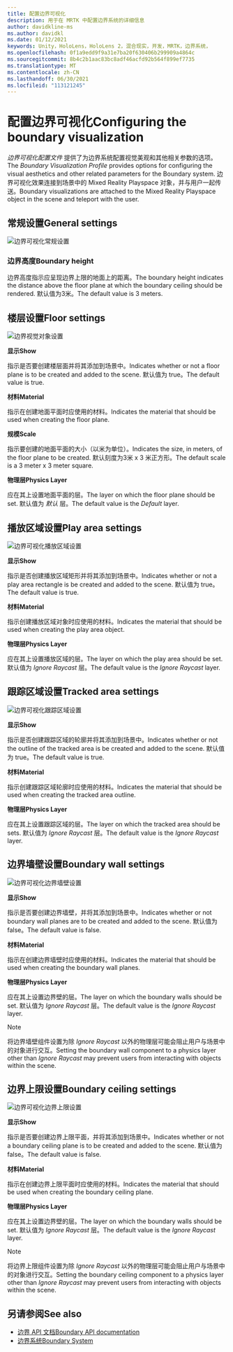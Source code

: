 ```yaml
---
title: 配置边界可视化
description: 用于在 MRTK 中配置边界系统的详细信息
author: davidkline-ms
ms.author: davidkl
ms.date: 01/12/2021
keywords: Unity，HoloLens，HoloLens 2，混合现实，开发，MRTK，边界系统，
ms.openlocfilehash: 0f1a9edd9f9a31e7ba20f630406b299909a4864c
ms.sourcegitcommit: 8b4c2b1aac83bc8adf46acfd92b564f899ef7735
ms.translationtype: MT
ms.contentlocale: zh-CN
ms.lasthandoff: 06/30/2021
ms.locfileid: "113121245"
---
```

# <a name="configuring-the-boundary-visualization"></a><span data-ttu-id="5e960-104">配置边界可视化</span><span class="sxs-lookup"><span data-stu-id="5e960-104">Configuring the boundary visualization</span></span>

<span data-ttu-id="5e960-105">*边界可视化配置文件* 提供了为边界系统配置视觉美观和其他相关参数的选项。</span><span class="sxs-lookup"><span data-stu-id="5e960-105">The *Boundary Visualization Profile* provides options for configuring the visual aesthetics and other related parameters for the Boundary system.</span></span> <span data-ttu-id="5e960-106">边界可视化效果连接到场景中的 Mixed Reality Playspace 对象，并与用户一起传送。</span><span class="sxs-lookup"><span data-stu-id="5e960-106">Boundary visualizations are attached to the Mixed Reality Playspace object in the scene and teleport with the user.</span></span>

## <a name="general-settings"></a><span data-ttu-id="5e960-107">常规设置</span><span class="sxs-lookup"><span data-stu-id="5e960-107">General settings</span></span>

![边界可视化常规设置](../images/boundary/BoundaryVisualizationGeneralSettings.png)

### <a name="boundary-height"></a><span data-ttu-id="5e960-109">边界高度</span><span class="sxs-lookup"><span data-stu-id="5e960-109">Boundary height</span></span>

<span data-ttu-id="5e960-110">边界高度指示应呈现边界上限的地面上的距离。</span><span class="sxs-lookup"><span data-stu-id="5e960-110">The boundary height indicates the distance above the floor plane at which the boundary ceiling should be rendered.</span></span> <span data-ttu-id="5e960-111">默认值为3米。</span><span class="sxs-lookup"><span data-stu-id="5e960-111">The default value is 3 meters.</span></span>

## <a name="floor-settings"></a><span data-ttu-id="5e960-112">楼层设置</span><span class="sxs-lookup"><span data-stu-id="5e960-112">Floor settings</span></span>

![边界视觉对象设置](../images/boundary/BoundaryVisualizationFloorSettings.png)

<span data-ttu-id="5e960-114">**显示**</span><span class="sxs-lookup"><span data-stu-id="5e960-114">**Show**</span></span>

<span data-ttu-id="5e960-115">指示是否要创建楼层面并将其添加到场景中。</span><span class="sxs-lookup"><span data-stu-id="5e960-115">Indicates whether or not a floor plane is to be created and added to the scene.</span></span> <span data-ttu-id="5e960-116">默认值为 true。</span><span class="sxs-lookup"><span data-stu-id="5e960-116">The default value is true.</span></span>

<span data-ttu-id="5e960-117">**材料**</span><span class="sxs-lookup"><span data-stu-id="5e960-117">**Material**</span></span>

<span data-ttu-id="5e960-118">指示在创建地面平面时应使用的材料。</span><span class="sxs-lookup"><span data-stu-id="5e960-118">Indicates the material that should be used when creating the floor plane.</span></span>

<span data-ttu-id="5e960-119">**规模**</span><span class="sxs-lookup"><span data-stu-id="5e960-119">**Scale**</span></span>

<span data-ttu-id="5e960-120">指示要创建的地面平面的大小（以米为单位）。</span><span class="sxs-lookup"><span data-stu-id="5e960-120">Indicates the size, in meters, of the floor plane to be created.</span></span> <span data-ttu-id="5e960-121">默认刻度为3米 x 3 米正方形。</span><span class="sxs-lookup"><span data-stu-id="5e960-121">The default scale is a 3 meter x 3 meter square.</span></span>

<span data-ttu-id="5e960-122">**物理层**</span><span class="sxs-lookup"><span data-stu-id="5e960-122">**Physics Layer**</span></span>

<span data-ttu-id="5e960-123">应在其上设置地面平面的层。</span><span class="sxs-lookup"><span data-stu-id="5e960-123">The layer on which the floor plane should be set.</span></span> <span data-ttu-id="5e960-124">默认值为 *默认* 层。</span><span class="sxs-lookup"><span data-stu-id="5e960-124">The default value is the *Default* layer.</span></span>

## <a name="play-area-settings"></a><span data-ttu-id="5e960-125">播放区域设置</span><span class="sxs-lookup"><span data-stu-id="5e960-125">Play area settings</span></span>

![边界可视化播放区域设置](../images/boundary/BoundaryVisualizationPlayAreaSettings.png)

<span data-ttu-id="5e960-127">**显示**</span><span class="sxs-lookup"><span data-stu-id="5e960-127">**Show**</span></span>

<span data-ttu-id="5e960-128">指示是否创建播放区域矩形并将其添加到场景中。</span><span class="sxs-lookup"><span data-stu-id="5e960-128">Indicates whether or not a play area rectangle is be created and added to the scene.</span></span> <span data-ttu-id="5e960-129">默认值为 true。</span><span class="sxs-lookup"><span data-stu-id="5e960-129">The default value is true.</span></span>

<span data-ttu-id="5e960-130">**材料**</span><span class="sxs-lookup"><span data-stu-id="5e960-130">**Material**</span></span>

<span data-ttu-id="5e960-131">指示创建播放区域对象时应使用的材料。</span><span class="sxs-lookup"><span data-stu-id="5e960-131">Indicates the material that should be used when creating the play area object.</span></span>

<span data-ttu-id="5e960-132">**物理层**</span><span class="sxs-lookup"><span data-stu-id="5e960-132">**Physics Layer**</span></span>

<span data-ttu-id="5e960-133">应在其上设置播放区域的层。</span><span class="sxs-lookup"><span data-stu-id="5e960-133">The layer on which the play area should be set.</span></span> <span data-ttu-id="5e960-134">默认值为 *Ignore Raycast* 层。</span><span class="sxs-lookup"><span data-stu-id="5e960-134">The default value is the *Ignore Raycast* layer.</span></span>

## <a name="tracked-area-settings"></a><span data-ttu-id="5e960-135">跟踪区域设置</span><span class="sxs-lookup"><span data-stu-id="5e960-135">Tracked area settings</span></span>

![边界可视化跟踪区域设置](../images/boundary/BoundaryVisualizationTrackedAreaSettings.png)

<span data-ttu-id="5e960-137">**显示**</span><span class="sxs-lookup"><span data-stu-id="5e960-137">**Show**</span></span>

<span data-ttu-id="5e960-138">指示是否创建跟踪区域的轮廓并将其添加到场景中。</span><span class="sxs-lookup"><span data-stu-id="5e960-138">Indicates whether or not the outline of the tracked area is be created and added to the scene.</span></span> <span data-ttu-id="5e960-139">默认值为 true。</span><span class="sxs-lookup"><span data-stu-id="5e960-139">The default value is true.</span></span>

<span data-ttu-id="5e960-140">**材料**</span><span class="sxs-lookup"><span data-stu-id="5e960-140">**Material**</span></span>

<span data-ttu-id="5e960-141">指示创建跟踪区域轮廓时应使用的材料。</span><span class="sxs-lookup"><span data-stu-id="5e960-141">Indicates the material that should be used when creating the tracked area outline.</span></span>

<span data-ttu-id="5e960-142">**物理层**</span><span class="sxs-lookup"><span data-stu-id="5e960-142">**Physics Layer**</span></span>

<span data-ttu-id="5e960-143">应在其上设置跟踪区域的层。</span><span class="sxs-lookup"><span data-stu-id="5e960-143">The layer on which the tracked area should be sets.</span></span> <span data-ttu-id="5e960-144">默认值为 *Ignore Raycast* 层。</span><span class="sxs-lookup"><span data-stu-id="5e960-144">The default value is the *Ignore Raycast* layer.</span></span>

## <a name="boundary-wall-settings"></a><span data-ttu-id="5e960-145">边界墙壁设置</span><span class="sxs-lookup"><span data-stu-id="5e960-145">Boundary wall settings</span></span>

![边界可视化边界墙壁设置](../images/boundary/BoundaryVisualizationWallSettings.png)

<span data-ttu-id="5e960-147">**显示**</span><span class="sxs-lookup"><span data-stu-id="5e960-147">**Show**</span></span>

<span data-ttu-id="5e960-148">指示是否要创建边界墙壁，并将其添加到场景中。</span><span class="sxs-lookup"><span data-stu-id="5e960-148">Indicates whether or not boundary wall planes are to be created and added to the scene.</span></span> <span data-ttu-id="5e960-149">默认值为 false。</span><span class="sxs-lookup"><span data-stu-id="5e960-149">The default value is false.</span></span>

<span data-ttu-id="5e960-150">**材料**</span><span class="sxs-lookup"><span data-stu-id="5e960-150">**Material**</span></span>

<span data-ttu-id="5e960-151">指示在创建边界墙壁时应使用的材料。</span><span class="sxs-lookup"><span data-stu-id="5e960-151">Indicates the material that should be used when creating the boundary wall planes.</span></span>

<span data-ttu-id="5e960-152">**物理层**</span><span class="sxs-lookup"><span data-stu-id="5e960-152">**Physics Layer**</span></span>

<span data-ttu-id="5e960-153">应在其上设置边界壁的层。</span><span class="sxs-lookup"><span data-stu-id="5e960-153">The layer on which the boundary walls should be set.</span></span> <span data-ttu-id="5e960-154">默认值为 *Ignore Raycast* 层。</span><span class="sxs-lookup"><span data-stu-id="5e960-154">The default value is the *Ignore Raycast* layer.</span></span>

> [!NOTE]
> <span data-ttu-id="5e960-155">将边界墙壁组件设置为除 *Ignore Raycast* 以外的物理层可能会阻止用户与场景中的对象进行交互。</span><span class="sxs-lookup"><span data-stu-id="5e960-155">Setting the boundary wall component to a physics layer other than *Ignore Raycast* may prevent users from interacting with objects within the scene.</span></span>

## <a name="boundary-ceiling-settings"></a><span data-ttu-id="5e960-156">边界上限设置</span><span class="sxs-lookup"><span data-stu-id="5e960-156">Boundary ceiling settings</span></span>

![边界可视化边界上限设置](../images/boundary/BoundaryVisualizationCeilingSettings.png)

<span data-ttu-id="5e960-158">**显示**</span><span class="sxs-lookup"><span data-stu-id="5e960-158">**Show**</span></span>

<span data-ttu-id="5e960-159">指示是否要创建边界上限平面，并将其添加到场景中。</span><span class="sxs-lookup"><span data-stu-id="5e960-159">Indicates whether or not a boundary ceiling plane is to be created and added to the scene.</span></span> <span data-ttu-id="5e960-160">默认值为 false。</span><span class="sxs-lookup"><span data-stu-id="5e960-160">The default value is false.</span></span>

<span data-ttu-id="5e960-161">**材料**</span><span class="sxs-lookup"><span data-stu-id="5e960-161">**Material**</span></span>

<span data-ttu-id="5e960-162">指示在创建边界上限平面时应使用的材料。</span><span class="sxs-lookup"><span data-stu-id="5e960-162">Indicates the material that should be used when creating the boundary ceiling plane.</span></span>

<span data-ttu-id="5e960-163">**物理层**</span><span class="sxs-lookup"><span data-stu-id="5e960-163">**Physics Layer**</span></span>

<span data-ttu-id="5e960-164">应在其上设置边界壁的层。</span><span class="sxs-lookup"><span data-stu-id="5e960-164">The layer on which the boundary walls should be set.</span></span> <span data-ttu-id="5e960-165">默认值为 *Ignore Raycast* 层。</span><span class="sxs-lookup"><span data-stu-id="5e960-165">The default value is the *Ignore Raycast* layer.</span></span>

> [!NOTE]
> <span data-ttu-id="5e960-166">将边界上限组件设置为除 *Ignore Raycast* 以外的物理层可能会阻止用户与场景中的对象进行交互。</span><span class="sxs-lookup"><span data-stu-id="5e960-166">Setting the boundary ceiling component to a physics layer other than *Ignore Raycast* may prevent users from interacting with objects within the scene.</span></span>

## <a name="see-also"></a><span data-ttu-id="5e960-167">另请参阅</span><span class="sxs-lookup"><span data-stu-id="5e960-167">See also</span></span>

- [<span data-ttu-id="5e960-168">边界 API 文档</span><span class="sxs-lookup"><span data-stu-id="5e960-168">Boundary API documentation</span></span>](xref:Microsoft.MixedReality.Toolkit.Boundary)
- [<span data-ttu-id="5e960-169">边界系统</span><span class="sxs-lookup"><span data-stu-id="5e960-169">Boundary System</span></span>](boundary-system-getting-started.md)
